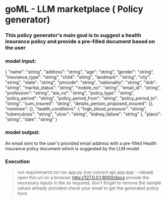 # goML - LLM marketplace ( Policy generator)
### This policy generator's main goal is to suggest a health insurance policy and  provide a pre-filled document based on the user 

### model input:
{
  "name": "string",
  "address": "string",
  "age": "string",
  "gender": "string",
  "insurance_type": "string",
  "child": "string",
  "landmark": "string",
  "city": "string",
  "state": "string",
  "pincode": "string",
  "nationality": "string",
  "dob": "string",
  "marital_status": "string",
  "mobile_no": "string",
  "email_id": "string",
  "profession": "string",
  "eia_no": "string",
  "policy_type": "string",
  "policy_period": "string",
  "policy_period_from": "string",
  "policy_period_to": "string",
  "sum_insured": "string",
  "details_person_proposed_insured": {},
  "nominee": {},
  "health_conditions": {
    "high_blood_pressure": "string",
    "tuberculosis": "string",
    "ulcer": "string",
    "kidney_failure": "string"
  },
  "place": "string",
  "date": "string"
}

### model output:
An email sent to the user's provided email address with a pre-filled Health insurance policy document which is suggested by the LLM model

### Execution
> run requirements.txt
> run app.py (run uvicorn api.app:app --reload)
> open this url on a browser http://127.0.0.1:8000/docs
> provide the necessary inputs in the as required, don't forget to remove the sample values already provided
> check your email to get the generated policy form